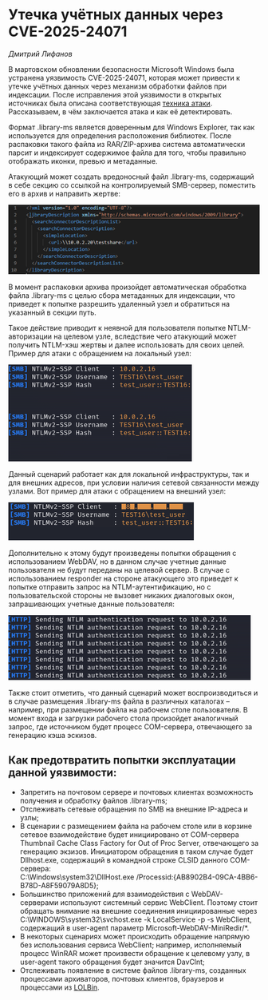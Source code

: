# Утечка учётных данных через CVE-2025-24071 
*Дмитрий Лифанов*

В мартовском обновлении безопасности Microsoft Windows была устранена уязвимость CVE-2025-24071, которая может привести к утечке учётных данных через механизм обработки файлов при индексации. После исправления этой уязвимости в открытых источниках была описана соответствующая [техника атаки](https://cti.monster/blog/2025/03/18/CVE-2025-24071.html). Рассказываем, в чём заключается атака и как её детектировать.

Формат .library-ms является доверенным для Windows Explorer, так как используется для определения расположения библиотек. После распаковки такого файла из RAR/ZIP-архива система автоматически парсит и индексирует содержимое файла для того, чтобы правильно отображать иконки, превью и метаданные.   

Атакующий может создать вредоносный файл .library-ms, содержащий в себе секцию <simpleLocation> со ссылкой на контролируемый SMB-сервер, поместить его в архив и направить жертве:

![Создание файла .library-ms со ссылкой на SMB-сервер](libraryms1.png)

В момент распаковки архива произойдет автоматическая обработка файла .library-ms с целью сбора метаданных для индексации, что приведет к попытке разрешить удаленный узел и обратиться на указанный в секции <simpleLocation> путь.

Такое действие приводит к неявной для пользователя попытке NTLM-авторизации на целевом узле, вследствие чего атакующий может получить NTLM-хэш жертвы и далее использовать для своих целей. Пример для атаки с обращением на локальный узел:

![Атака с обращением на локальный узел](ntlm-local.png)

Данный сценарий работает как для локальной инфраструктуры, так и для внешних адресов, при условии наличия сетевой связанности между узлами. Вот пример для атаки с обращением на внешний узел:

![Атака с обращением на внешний узел](ntlm-ext.png)

Дополнительно к этому будут произведены попытки обращения с использованием WebDAV, но в данном случае учетные данные пользователя не будут переданы на целевой сервер. В случае с использованием responder на стороне атакующего это приведет к попытке отправить запрос на NTLM-аутентификацию, но с пользовательской стороны не вызовет никаких диалоговых окон, запрашивающих учетные данные пользователя:

![Запросы на NTLM-аутентификацию](ntlm-auth.png)

Также стоит отметить, что данный сценарий может воспроизводиться и в случае размещения .library-ms файла в различных каталогах – например, при размещении файла на рабочем столе пользователя. В момент входа и загрузки рабочего стола произойдет аналогичный запрос, где источником будет процесс COM-сервера, отвечающего за генерацию кэша эскизов.

## Как предотвратить попытки эксплуатации данной уязвимости:

- Запретить на почтовом сервере и почтовых клиентах возможность получения и обработку файлов .library-ms;
- Отслеживать сетевые обращения по SMB на внешние IP-адреса и узлы;
- В сценарии с размещением файла на рабочем столе или в корзине сетевое взаимодействие будет инициировано от COM-сервера Thumbnail Cache Class Factory for Out of Proc Server, отвечающего за генерацию экзизов. Инициатором обращения в таком случае будет  Dllhost.exe, cодержащий в командной строке CLSID данного COM-сервера:  
C:\Windows\system32\DllHost.exe /Processid:{AB8902B4-09CA-4BB6-B78D-A8F59079A8D5};
- Большинство приложений для взаимодействия с WebDAV-серверами используют системный сервис WebClient. Поэтому стоит обращать внимание на внешние соединения инициированные через C:\WINDOWS\system32\svchost.exe -k LocalService -p -s WebClient, содержащий в user-agent параметр Microsoft-WebDAV-MiniRedir/*. 
- В некоторых сценариях может происходить обращение напрямую без использования сервиса WebClient; например, исполняемый процесс WinRAR может произвести обращение к целевому узлу, в user-agent такого обращения будет значится DavClnt;
- Отслеживать появление в системе файлов  .library-ms, созданных процессами архиваторов, почтовых клиентов, браузеров и процессами из [LOLBin](https://lolbas-project.github.io/).
